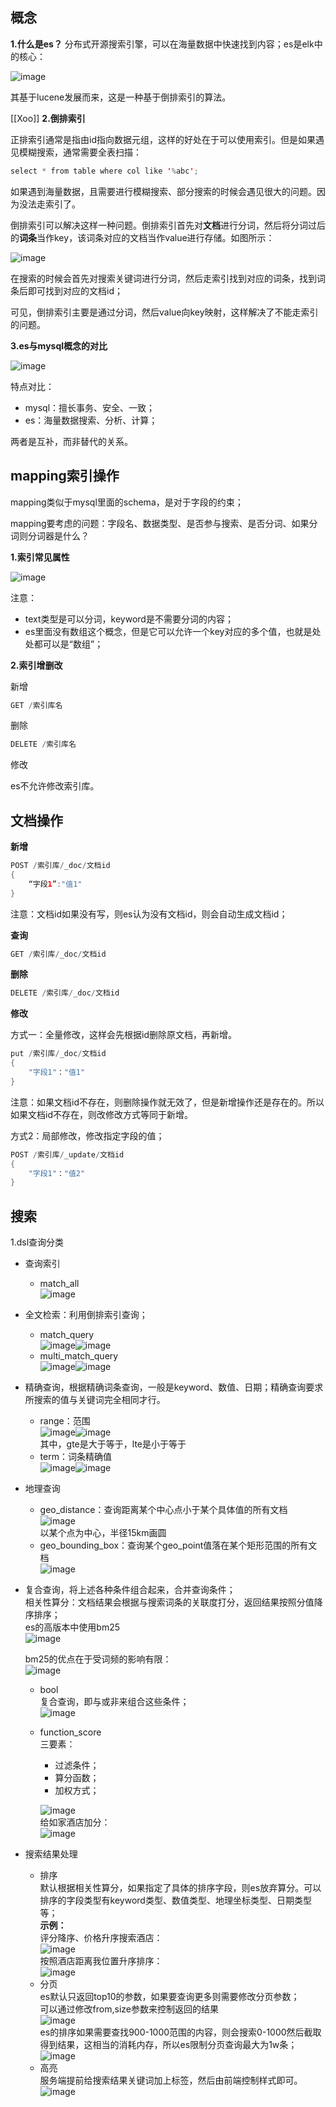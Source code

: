 ## 概念

**1.什么是es？**
分布式开源搜索引擎，可以在海量数据中快速找到内容；es是elk中的核心：

​![image](image-20240217170637-7etisch.png)​

其基于lucene发展而来，这是一种基于倒排索引的算法。

[[Xoo]]
**2.倒排索引**

正排索引通常是指由id指向数据元组，这样的好处在于可以使用索引。但是如果遇见模糊搜索，通常需要全表扫描：

```java
select * from table where col like '%abc';
```

如果遇到海量数据，且需要进行模糊搜索、部分搜索的时候会遇见很大的问题。因为没法走索引了。

倒排索引可以解决这样一种问题。倒排索引首先对**文档**进行分词，然后将分词过后的**词条**当作key，该词条对应的文档当作value进行存储。如图所示：

​​![image](image-20240217171339-1yj5xd7.png)​

在搜索的时候会首先对搜索关键词进行分词，然后走索引找到对应的词条，找到词条后即可找到对应的文档id；

可见，倒排索引主要是通过分词，然后value向key映射，这样解决了不能走索引的问题。

**3.es与mysql概念的对比**

​![image](image-20240217171540-4jfx5ql.png)​

特点对比：

* mysql：擅长事务、安全、一致；
* es：海量数据搜索、分析、计算；

两者是互补，而非替代的关系。

## mapping索引操作

mapping类似于mysql里面的schema，是对于字段的约束；

mapping要考虑的问题：字段名、数据类型、是否参与搜索、是否分词、如果分词则分词器是什么？

**1.索引常见属性**

​![image](image-20240218163712-mit7gsh.png)​

注意：

* text类型是可以分词，keyword是不需要分词的内容；
* es里面没有数组这个概念，但是它可以允许一个key对应的多个值，也就是处处都可以是“数组”；

**2.索引增删改**

新增

```java
GET /索引库名
```

删除

```java
DELETE /索引库名
```

修改

es不允许修改索引库。

## 文档操作

**新增**

```java
POST /索引库/_doc/文档id
{
	“字段1”:"值1"
}
```

注意：文档id如果没有写，则es认为没有文档id，则会自动生成文档id；

**查询**

```java
GET /索引库/_doc/文档id
```

**删除**

```java
DELETE /索引库/_doc/文档id
```

**修改**

方式一：全量修改，这样会先根据id删除原文档，再新增。

```java
put /索引库/_doc/文档id
{
	"字段1"："值1"
}
```

注意：如果文档id不存在，则删除操作就无效了，但是新增操作还是存在的。所以如果文档id不存在，则改修改方式等同于新增。

方式2：局部修改，修改指定字段的值；

```java
POST /索引库/_update/文档id
{
	"字段1"："值2"
}
```

## 搜索

1.dsl查询分类

* 查询索引

  * match_all  
    ​![image](image-20240218173539-exxjjdm.png)​
* 全文检索：利用倒排索引查询；

  * match_query  
    ​​![image](image-20240218175139-gdqad33.png)​​![image](image-20240218174044-k8ryppy.png)​​
  * multi_match_query  
    ​​![image](image-20240218175201-ijdyx9d.png)​​![image](image-20240218174113-cuavm3n.png)​​
* 精确查询，根据精确词条查询，一般是keyword、数值、日期；精确查询要求所搜索的值与关键词完全相同才行。

  * range：范围  
    ​![image](image-20240218174958-w4oeqeq.png)​​![image](image-20240218175212-mlvma3z.png)  
    其中，gte是大于等于，lte是小于等于
  * term：词条精确值  
    ​![image](image-20240218174939-iq6m5ar.png)​​![image](image-20240218175245-pcsf8d4.png)​
* 地理查询

  * geo_distance：查询距离某个中心点小于某个具体值的所有文档  
    ​![image](image-20240218180408-m075iti.png)  
    以某个点为中心，半径15km画圆
  * geo_bounding_box：查询某个geo_point值落在某个矩形范围的所有文档  
    ​​![image](image-20240218180137-cb2cdkx.png)​​
* 复合查询，将上述各种条件组合起来，合并查询条件；  
  相关性算分：文档结果会根据与搜索词条的关联度打分，返回结果按照分值降序排序；  
  es的高版本中使用bm25  
  ​![image](image-20240218182252-di9y2zg.png)​

  bm25的优点在于受词频的影响有限：  
  ​![image](image-20240218182332-tmsdxlq.png)​

  * bool  
    复合查询，即与或非来组合这些条件；  
    ​![image](image-20240218183618-khmdnfw.png)​
  * function_score  
    三要素：

    * 过滤条件；
    * 算分函数；
    * 加权方式；

    ​![image](image-20240218182753-ngg866e.png)  
    给如家酒店加分：  
    ​![image](image-20240218183100-41vsbhz.png)​

* 搜索结果处理

  * 排序  
    默认根据相关性算分，如果指定了具体的排序字段，则es放弃算分。可以排序的字段类型有keyword类型、数值类型、地理坐标类型、日期类型等；  
    **示例：**   
    评分降序、价格升序搜索酒店：  
    ​![image](image-20240218184146-mhdswxf.png)  
    按照酒店距离我位置升序排序：  
    ​![image](image-20240218184333-l2xw0rj.png)​
  * 分页  
    es默认只返回top10的参数，如果要查询更多则需要修改分页参数；  
    可以通过修改from,size参数来控制返回的结果  
    ​![image](image-20240218184435-i8918lt.png)  
    es的排序如果需要查找900-1000范围的内容，则会搜索0-1000然后截取得到结果，这相当的消耗内存，所以es限制分页查询最大为1w条；  
    ​![image](image-20240218184815-j97vmbb.png)​
  * 高亮  
    服务端提前给搜索结果关键词加上标签，然后由前端控制样式即可。  
    ​![image](image-20240218185245-9wz5p7z.png)​

‍
